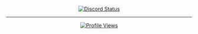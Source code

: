 <p align="center">
  <a href="https://discord.com/users/496718007125540864">
    <img src="https://lanyard.kyrie25.dev/api/496718007125540864?waveSpotifyColor=212121&waveColor=090909&bg=000000&gradient=FFFF&animated=false&theme=light&hideBadges=false&hideTimestamp=false&hideNameplate=false&imgStyle=circle&animatedDecoration=false&borderRadius=1&clanbg=40444f&hideSpotify=false&hideProfile=false&hideActivity=false&hideClan=false&hideDiscrim=false" alt="Discord Status" />
  </a>
</p>

---

<p align="center">
  <a href="#">
    <img src="https://komarev.com/ghpvc/?username=4x9t&color=gray&style=plastic" alt="Profile Views" />
  </a>
</p>
